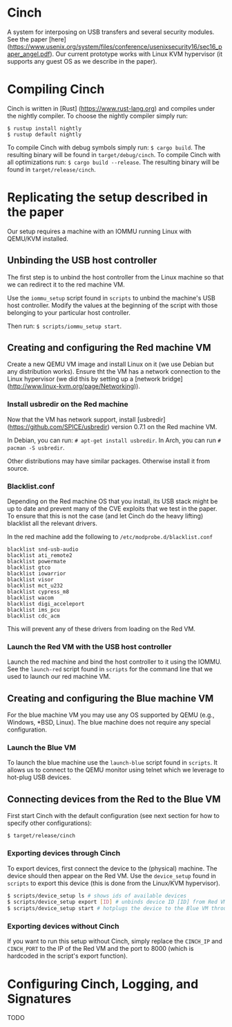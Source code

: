 # Cinch
A system for interposing on USB transfers and several security modules.
See the paper [here] (https://www.usenix.org/system/files/conference/usenixsecurity16/sec16_paper_angel.pdf). 
Our current prototype works with Linux KVM hypervisor (it supports any guest OS as we describe in the paper).


# Compiling Cinch
Cinch is written in [Rust] (https://www.rust-lang.org) and compiles under the nightly compiler.
To choose the nightly compiler simply run:
```
$ rustup install nightly
$ rustup default nightly
```

To compile Cinch with debug symbols simply run: ``$ cargo build``. The resulting binary will be found in ``target/debug/cinch``.
To compile Cinch with all optimizations run: ``$ cargo build --release``. The resulting binary will be found in ``target/release/cinch``.

# Replicating the setup described in the paper

Our setup requires a machine with an IOMMU running Linux with QEMU/KVM installed.  

## Unbinding the USB host controller
The first step is to unbind the host controller from the Linux machine so that we can redirect it to the red machine VM.

Use the ``iommu_setup`` script found in ``scripts`` to unbind the machine's USB host controller.
Modify the values at the beginning of the script with those belonging to your particular host controller.

Then run: ``$ scripts/iommu_setup start``.

## Creating and configuring the Red machine VM
Create a new QEMU VM image and install Linux on it (we use Debian but any distribution works). Ensure tht the VM has a network 
connection to the Linux hypervisor (we did this by setting up a [network bridge] (http://www.linux-kvm.org/page/Networking)).

### Install usbredir on the Red machine
Now that the VM has network support, install [usbredir] (https://github.com/SPICE/usbredir) version 0.7.1 on the Red machine VM. 

In Debian, you can run: ``# apt-get install usbredir``. 
In Arch, you can run ``# pacman -S usbredir``.

Other distributions may have similar packages. Otherwise install it from source.

### Blacklist.conf
Depending on the Red machine OS that you install, its USB stack might be up to date and prevent many of the CVE exploits that
we test in the paper. To ensure that this is not the case (and let Cinch do the heavy lifting) blacklist all the relevant drivers.

In the red machine add the following to ``/etc/modprobe.d/blacklist.conf``

```
blacklist snd-usb-audio
blacklist ati_remote2
blacklist powermate
blacklist gtco
blacklist iowarrior
blacklist visor
blacklist mct_u232
blacklist cypress_m8
blacklist wacom
blacklist digi_acceleport
blacklist ims_pcu
blacklist cdc_acm
```
This will prevent any of these drivers from loading on the Red VM.


### Launch the Red VM with the USB host controller
Launch the red machine and bind the host controller to it using the IOMMU.
See the ``launch-red`` script found in ``scripts`` for the command line that we used to launch our red machine VM.

## Creating and configuring the Blue machine VM
For the blue machine VM you may use any OS supported by QEMU (e.g., Windows, \*BSD, Linux).
The blue machine does not require any special configuration.

### Launch the Blue VM
To launch the blue machine use the ``launch-blue`` script found in ``scripts``. 
It allows us to connect to the QEMU monitor using telnet which we leverage to hot-plug USB devices.

## Connecting devices from the Red to the Blue VM
First start Cinch with the default configuration (see next section for how to specify other configurations):

``$ target/release/cinch``  


### Exporting devices through Cinch
To export devices, first connect the device to the (physical) machine. The device should then appear on the Red VM.
Use the ``device_setup`` found in ``scripts`` to export this device (this is done from the Linux/KVM hypervisor).

```sh
$ scripts/device_setup ls # shows ids of available devices
$ scripts/device_setup export [ID] # unbinds device ID [ID] from Red VM and readies it for exporting to blue VM
$ scripts/device_setup start # hotplugs the device to the Blue VM through Cinch
```

### Exporting devices without Cinch
If you want to run this setup without Cinch, simply replace the ``CINCH_IP`` and ``CINCH_PORT`` to 
the IP of the Red VM and the port to 8000 (which is hardcoded in the script's export function).

# Configuring Cinch, Logging, and Signatures

TODO
